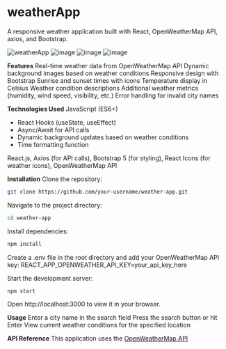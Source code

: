 # weatherApp
A responsive weather application built with React, OpenWeatherMap API, axios, and Bootstrap. 

![weatherApp](https://github.com/user-attachments/assets/0fa66f3b-1a15-4bed-9ba1-94c87faee2c2)
![image](https://github.com/user-attachments/assets/751f6edd-4cee-4fb4-aeff-75349e2e74cf)
![image](https://github.com/user-attachments/assets/ac3a7623-a931-4d82-8bbb-e04eb8fc08b0)
![image](https://github.com/user-attachments/assets/2a9223b5-3d72-4898-a833-5f6f1de4e4da)



**Features**
Real-time weather data from OpenWeatherMap API
Dynamic background images based on weather conditions
Responsive design with Bootstrap
Sunrise and sunset times with icons
Temperature display in Celsius
Weather condition descriptions
Additional weather metrics (humidity, wind speed, visibility, etc.)
Error handling for invalid city names

**Technologies Used**
JavaScript (ES6+)
  - React Hooks (useState, useEffect)
  - Async/Await for API calls
  - Dynamic background updates based on weather conditions
  - Time formatting function
    
React.js,
Axios (for API calls),
Bootstrap 5 (for styling),
React Icons (for weather icons),
OpenWeatherMap API

**Installation**
Clone the repository:
```bash
git clone https://github.com/your-username/weather-app.git
```

Navigate to the project directory:
```bash
cd weather-app
```

Install dependencies:
```bash
npm install
```

Create a .env file in the root directory and add your OpenWeatherMap API key:
REACT_APP_OPENWEATHER_API_KEY=your_api_key_here

Start the development server:
```bash
npm start
```

Open http://localhost:3000 to view it in your browser.

**Usage**
Enter a city name in the search field
Press the search button or hit Enter
View current weather conditions for the specified location

**API Reference**
This application uses the [OpenWeatherMap API](https://openweathermap.org/api "OpenWeatherMap API Documentation")




